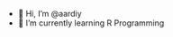 - 👋 Hi, I’m @aardiy
- 🌱 I’m currently learning R Programming

<!---
aardiy/aardiy is a ✨ special ✨ repository because its `README.md` (this file) appears on your GitHub profile.
You can click the Preview link to take a look at your changes.
--->
